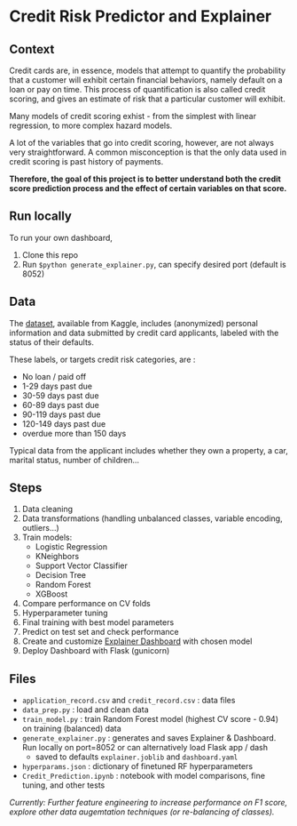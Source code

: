 # Credit Risk Predictor and Explainer

## Context

Credit cards are, in essence, models that attempt to quantify the probability that a customer will exhibit certain financial behaviors, namely default on a loan or pay on time. This process of quantification is also called credit scoring, and gives an estimate of risk that a particular customer will exhibit.

Many models of credit scoring exhist - from the simplest with linear regression, to more complex hazard models.

A lot of the variables that go into credit scoring, however, are not always very straightforward. A common misconception is that the only data used in credit scoring is past history of payments. 

**Therefore, the goal of this project is to better understand both the credit score prediction process and the effect of certain variables on that score.**

## Run locally
To run your own dashboard, 
1. Clone this repo 
2. Run `$python generate_explainer.py`, can specify desired port (default is 8052)

## Data

The [dataset](https://www.kaggle.com/rikdifos/credit-card-approval-prediction), available from Kaggle, includes (anonymized) personal information and data submitted by credit card applicants, labeled with the status of their defaults.

These labels, or targets credit risk categories, are : 

* No loan / paid off
* 1-29 days past due
* 30-59 days past due
* 60-89 days past due
* 90-119 days past due
* 120-149 days past due
* overdue more than 150 days

Typical data from the applicant includes whether they own a property, a car, marital status, number of children...

## Steps

1. Data cleaning
2. Data transformations (handling unbalanced classes, variable encoding, outliers...)
3. Train models:
	* Logistic Regression
	* KNeighbors
	* Support Vector Classifier
	* Decision Tree
	* Random Forest
	* XGBoost
4. Compare performance on CV folds
5. Hyperparameter tuning
6. Final training with best model parameters
7. Predict on test set and check performance
8. Create and customize [Explainer Dashboard](https://medium.com/analytics-vidhya/explainer-dashboard-build-interactive-dashboards-for-machine-learning-models-fda63e0eab9) with chosen model
9. Deploy Dashboard with Flask (gunicorn)

## Files
* `application_record.csv` and `credit_record.csv` : data files
* `data_prep.py` : load and clean data
* `train_model.py` : train Random Forest model (highest CV score - 0.94) on training (balanced) data
* `generate_explainer.py` : generates and saves Explainer & Dashboard. Run locally on port=8052 or can alternatively load Flask app / dash
	* saved to defaults `explainer.joblib` and `dashboard.yaml`
* `hyperparams.json` : dictionary of finetuned RF hyperparameters
* `Credit_Prediction.ipynb` : notebook with model comparisons, fine tuning, and other tests

*Currently: Further feature engineering to increase performance on F1 score, explore other data augemtation techniques (or re-balancing of classes).*
